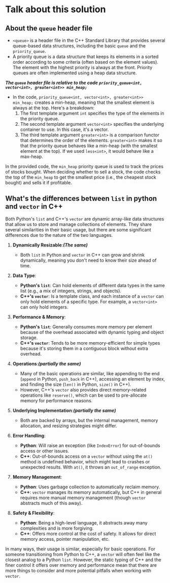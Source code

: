 # Talk about this solution

## About the `queue` header file

* `<queue>` is a header file in the C++ Standard Library that provides several queue-based data structures, including the basic `queue` and the `priority_queue`.
* A priority queue is a data structure that keeps its elements in a sorted order according to some criteria (often based on the element values). The element with the highest priority is always at the front. Priority queues are often implemented using a heap data structure.

***The `queue` header file is relative to the code `priority_queue<int, vector<int>, greater<int>> min_heap;`***

* In the code, `priority_queue<int, vector<int>, greater<int>> min_heap;` creates a min-heap, meaning that the smallest element is always at the top. Here's a breakdown:
    1. The first template argument `int` specifies the type of the elements in the priority queue.
    2. The second template argument `vector<int>` specifies the underlying container to use. In this case, it's a vector.
    3. The third template argument `greater<int>` is a comparison functor that determines the order of the elements. `greater<int>` makes it so that the priority queue behaves like a min-heap (with the smallest element at the top). If we used `less<int>`, it would behave like a max-heap.

In the provided code, the `min_heap` priority queue is used to track the prices of stocks bought. When deciding whether to sell a stock, the code checks the top of the `min_heap` to get the smallest price (i.e., the cheapest stock bought) and sells it if profitable.

## What's the differences between `list` in python and `vector` in C++

Both Python's `list` and C++'s `vector` are dynamic array-like data structures that allow us to store and manage collections of elements. They share several similarities in their basic usage, but there are some significant differences due to the nature of the two languages.

1. **Dynamically Resizable**:***(The same)***
    * Both `list` in Python and `vector` in C++ can grow and shrink dynamically, meaning you don't need to know their size ahead of time.

2. **Data Type**:
    * **Python's `list`**: Can hold elements of different data types in the same list (e.g., a mix of integers, strings, and objects).
    * **C++'s `vector`**: Is a template class, and each instance of a `vector` can only hold elements of a specific type. For example, a `vector<int>` can only hold integers.

3. **Performance & Memory**:
    * **Python's `list`**: Generally consumes more memory per element because of the overhead associated with dynamic typing and object storage.
    * **C++'s `vector`**: Tends to be more memory-efficient for simple types because it's storing them in a contiguous block without extra overhead.

4. **Operations**:***(partially the same)***
    * Many of the basic operations are similar, like appending to the end (`append` in Python, `push_back` in C++), accessing an element by index, and finding the size (`len()` in Python, `size()` in C++).
    * However, C++'s `vector` also provides direct memory-related operations like `reserve()`, which can be used to pre-allocate memory for performance reasons.

5. **Underlying Implementation**:***(partially the same)***
    * Both are backed by arrays, but the internal management, memory allocation, and resizing strategies might differ.

6. **Error Handling**:
    * **Python**: Will raise an exception (like `IndexError`) for out-of-bounds access or other issues.
    * **C++**: Out-of-bounds access on a `vector` without using the `at()` method is undefined behavior, which might lead to crashes or unexpected results. With `at()`, it throws an `out_of_range` exception.

7. **Memory Management**:
    * **Python**: Uses garbage collection to automatically reclaim memory.
    * **C++**: `vector` manages its memory automatically, but C++ in general requires more manual memory management (though `vector` abstracts much of this away).

8. **Safety & Flexibility**:
    * **Python**: Being a high-level language, it abstracts away many complexities and is more forgiving.
    * **C++**: Offers more control at the cost of safety. It allows for direct memory access, pointer manipulation, etc.

In many ways, their usage is similar, especially for basic operations. For someone transitioning from Python to C++, a `vector` will often feel like the closest analog to a Python `list`. However, the static typing of C++ and the finer control it offers over memory and performance mean that there are more things to consider and more potential pitfalls when working with `vector`.
